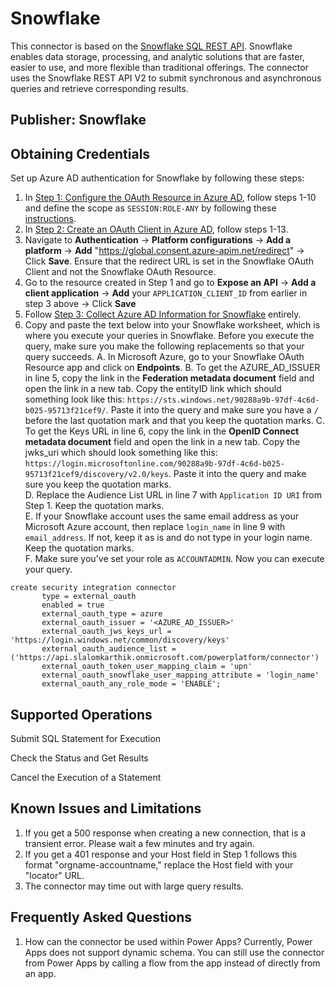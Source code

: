 # Snowflake

This connector is based on the [Snowflake SQL REST API](https://docs.snowflake.com/en/developer-guide/sql-api/index.html). Snowflake enables data storage, processing, and analytic solutions that are faster, easier to use, and more flexible than traditional offerings. The connector uses the Snowflake REST API V2 to submit synchronous and asynchronous queries and retrieve corresponding results.

## Publisher: Snowflake

## Obtaining Credentials
Set up Azure AD authentication for Snowflake by following these steps:
1. In [Step 1: Configure the OAuth Resource in Azure AD](https://docs.snowflake.com/en/user-guide/oauth-azure.html#configure-the-oauth-resource-in-azure-ad), follow steps 1-10 and define the scope as `SESSION:ROLE-ANY` by following these [instructions](https://docs.snowflake.com/en/user-guide/oauth-azure.html#using-any-role-with-external-oauth).
2. In [Step 2: Create an OAuth Client in Azure AD](https://docs.snowflake.com/en/user-guide/oauth-azure.html#create-an-oauth-client-in-azure-ad), follow steps 1-13.
3. Navigate to **Authentication** -> **Platform configurations** -> **Add a platform** -> **Add** "https://global.consent.azure-apim.net/redirect" -> Click **Save**. Ensure that the redirect URL is set in the Snowflake OAuth Client and not the Snowflake OAuth Resource.
4. Go to the resource created in Step 1 and go to **Expose an API** -> **Add a client application** -> **Add** your `APPLICATION_CLIENT_ID` from earlier in step 3 above -> Click **Save**
5. Follow [Step 3: Collect Azure AD Information for Snowflake](https://docs.snowflake.com/en/user-guide/oauth-azure.html#collect-azure-ad-information-for-snowflake) entirely. 
6. Copy and paste the text below into your Snowflake worksheet, which is where you execute your queries in Snowflake. Before you execute the query, make sure you make the following replacements so that your query succeeds.
A. In Microsoft Azure, go to your Snowflake OAuth Resource app and click on **Endpoints**. 
B. To get the AZURE_AD_ISSUER in line 5, copy the link in the **Federation metadata document** field and open the link in a new tab. Copy the entityID link which should something look like this: `https://sts.windows.net/90288a9b-97df-4c6d-b025-95713f21cef9/`. Paste it into the query  and make sure you have a `/` before the last quotation mark and that you keep the quotation marks. 
C. To get the Keys URL in line 6, copy the link in the **OpenID Connect metadata document** field and open the link in a new tab. Copy the jwks_uri which should look something like this: `https://login.microsoftonline.com/90288a9b-97df-4c6d-b025-95713f21cef9/discovery/v2.0/keys`. Paste it into the query and make sure you keep the quotation marks.  
D. Replace the Audience List URL in line 7 with `Application ID URI` from Step 1. Keep the quotation marks.   
E. If your Snowflake account uses the same email address as your Microsoft Azure account, then replace `login_name` in line 9 with `email_address`. If not, keep it as is and do not type in your login name. Keep the quotation marks.  
F. Make sure you've set your role as `ACCOUNTADMIN`. Now you can execute your query.  

```
create security integration connector
       type = external_oauth
       enabled = true
       external_oauth_type = azure
       external_oauth_issuer = '<AZURE_AD_ISSUER>'     
       external_oauth_jws_keys_url = 'https://login.windows.net/common/discovery/keys'
       external_oauth_audience_list = ('https://api.slalomkarthik.onmicrosoft.com/powerplatform/connector')
       external_oauth_token_user_mapping_claim = 'upn'
       external_oauth_snowflake_user_mapping_attribute = 'login_name'
       external_oauth_any_role_mode = 'ENABLE';
```

## Supported Operations

Submit SQL Statement for Execution

Check the Status and Get Results

Cancel the Execution of a Statement


## Known Issues and Limitations
1. If you get a 500 response when creating a new connection, that is a transient error. Please wait a few minutes and try again.
2. If you get a 401 response and your Host field in Step 1 follows this format "orgname-accountname," replace the Host field with your "locator" URL.
3. The connector may time out with large query results. 

## Frequently Asked Questions
1. How can the connector be used within Power Apps?
Currently, Power Apps does not support dynamic schema. You can still use the connector from Power Apps by calling a flow from the app instead of directly from an  app. 
